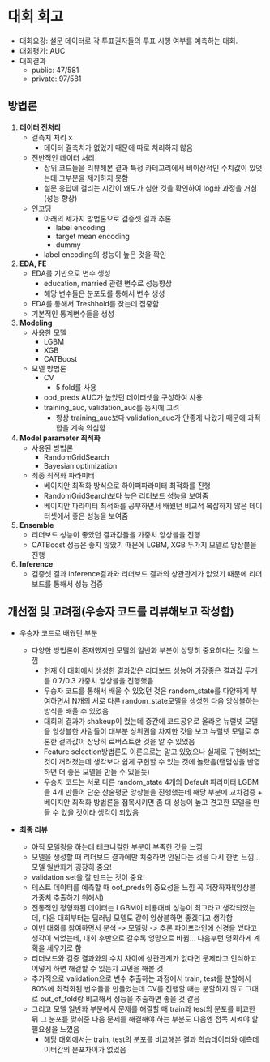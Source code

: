 # 대회 회고

- 대회요강: 설문 데이터로 각 투표권자들의 투표 시행 여부를 예측하는 대회.
- 대회평가: AUC
- 대회결과
  - public: 47/581
  - private: 97/581

## 방법론
  1. **데이터 전처리**
      - 결측치 처리 x
        - 데이터 결측치가 없었기 때문에 따로 처리하지 않음
      - 전반적인 데이터 처리
        - 상위 코드들을 리뷰해본 결과 특정 카테고리에서 비이상적인 수치값이 있엇는데 그부분을 제거하지 못함
        - 설문 응답에 걸리는 시간이 왜도가 심한 것을 확인하여 log화 과정을 거침(성능 향상)
      - 인코딩
        - 아래의 세가지 방법론으로 검증셋 결과 추론
          - label encoding
          - target mean encoding
          - dummy
        - label encoding의 성능이 높은 것을 확인
  2. **EDA, FE**
      - EDA를 기반으로 변수 생성
        - education, married 관련 변수로 성능향상
        - 해당 변수들은 분포도를 통해서 변수 생성
      - EDA를 통해서 Treshhold를 찾는데 집중함
      - 기본적인 통계변수들을 생성
  3. **Modeling**
      - 사용한 모델
        - LGBM
        - XGB
        - CATBoost
      - 모델 방법론
        - CV
          - 5 fold를 사용
        - ood_preds AUC가 높았던 데이터셋을 구성하여 사용
        - training_auc, validation_auc를 동시에 고려
          - 항상 training_auc보다 validation_auc가 안좋게 나왔기 때문에 과적합을 계속 의심함
  4. **Model parameter 최적화**
      - 사용된 방법론
        - RandomGridSearch
        - Bayesian optimization
      - 최종 최적화 파라미터
        - 베이지안 최적화 방식으로 하이퍼파라미터 최적화를 진행
        - RandomGridSearch보다 높은 리더보드 성능을 보여줌
        - 베이지안 파라미터 최적화를 공부하면서 배웠던 비교적 복잡하지 않은 데이터셋에서 좋은 성능을 보여줌
  5. **Ensemble**
      - 리더보드 성능이 좋았던 결과값들을 가중치 앙상블을 진행
      - CATBoost 성능은 좋지 않았기 때문에 LGBM, XGB 두가지 모델로 앙상블을 진행
  6. **Inference**
      - 검증셋 결과 inference결과와 리더보드 결과의 상관관계가 없었기 때문에 리더보드를 통해서 성능 검증



## 개선점 및 고려점(**우승자 코드를 리뷰해보고 작성함**)
  - 우승자 코드로 배웠던 부분
    - 다양한 방법론이 존재했지만 모델의 일반화 부분이 상당히 중요하다는 것을 느낌
      - 현재 이 대회에서 생성한 결과값은 리더보드 성능이 가장좋은 결과값 두개를 0.7/0.3 가중치 앙상블을 진행했음
      - 우승자 코드를 통해서 배울 수 있었던 것은 random_state를 다양하게 부여하면서 N개의 서로 다른 random_state모델을 생성한 다음 앙상블하는 방식을 배울 수 있었음
      - 대회의 결과가 shakeup이 컸는데 중간에 코드공유로 올라온 뉴럴넷 모델을 앙상블한 사람들이 대부분 상위권을 차지한 것을 보고 뉴럴넷 모델로 추론한 결과값이 상당히 로버스트한 것을 알 수 있었음
      - Feature selection방법론도 이론으로는 알고 있었으나 실제로 구현해보는 것이 꺼려졌는데 생각보다 쉽게 구현할 수 있는 것에 놀랐음(랜덤성을 반영하면 더 좋은 모델을 만들 수 있을듯)
      - 우승자 코드는 서로 다른 random_state 4개의 Default 파라미터 LGBM을 4개 만들어 단순 산술평균 앙상블을 진행했는데 해당 부분에 교차검증 + 베이지안 최적화 방법론을 접목시키면 좀 더 성능이 높고 견고한 모델을 만들 수 있을 것이라 생각이 되었음

  - **최종 리뷰**
    - 아직 모델링을 하는데 테크니컬한 부분이 부족한 것을 느낌
    - 모델을 생성할 때 리더보드 결과에만 치중하면 안된다는 것을 다시 한번 느낌... 모델 일반화가 굉장히 중요!
    - validation set을 잘 만드는 것이 중요!
    - 테스트 데이터를 예측할 때 oof_preds의 중요성을 느낌 꼭 저장하자!(앙상블 가중치 추출하기 위해서)
    - 전통적인 정형화된 데이터는 LGBM이 비용대비 성능이 최고라고 생각되었는데, 다음 대회부터는 딥러닝 모델도 같이 앙상블하면 좋겠다고 생각함
    - 이번 대회를 참여하면서 분석 -> 모델링 -> 추론 파이프라인에 신경을 썼다고 생각이 되었는데, 대회 후반으로 갈수록 엉망으로 바뀜... 다음부턴 명확하게 계획을 세우기로 함
    - 리더보드와 검증 결과와의 수치 차이에 상관관계가 없다면 문제라고 인식하고 어떻게 하면 해결할 수 있는지 고민을 해볼 것
    - 추가적으로 validation으로 변수 추출하는 과정에서 train, test를 분할해서 80%에 최적화된 변수들을 만들었는데 CV를 진행할 때는 분할하지 않고 그대로 out_of_fold랑 비교해서 성능을 추출하면 좋을 것 같음
    - 그리고 모델 일반화 부분에서 문제를 해결할 때 train과 test의 분포를 비교한 뒤 그 분포를 맞춰준 다음 문제를 해결해야 하는 부분도 다음엔 접목 시켜야 할 필요성을 느꼈음
      - 해당 대회에서는 train, test의 분포를 비교해본 결과 학습데이터와 예측데이터간의 분포차이가 없었음



